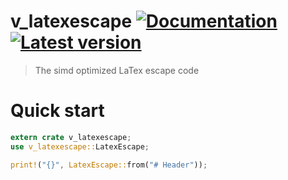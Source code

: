 # v_latexescape [![Documentation](https://docs.rs/v_latexescape/badge.svg)](https://docs.rs/v_latexescape/) [![Latest version](https://img.shields.io/crates/v/v_latexescape.svg)](https://crates.io/crates/v_latexescape)
> The simd optimized LaTex escape code
# Quick start
 
```rust
extern crate v_latexescape;
use v_latexescape::LatexEscape;

print!("{}", LatexEscape::from("# Header"));
```
